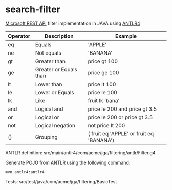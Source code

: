# search-filter

[Microsoft REST API](https://github.com/microsoft/api-guidelines/blob/vNext/azure/Guidelines.md) filter implementation in JAVA using [ANTLR4](https://github.com/antlr/antlr4/blob/master/doc/getting-started.md)



| Operator  | Description  | Example  |
|---|---|---|
| eq  | Equals  | 'APPLE' |
| ne  | Not equals  | 'BANANA'  |
| gt  | Greater than  | price gt 100  |
| ge  | Greater or Equals than  | price ge 100  |
| lt  | Lower than  | price lt 100  |
| le  | Lower or Equals  | price le 100  |
| lk  | Like  | fruit lk 'bana'  |
| and  | Logical and | price le 200 and price gt 3.5  |
| or  | Logical or | price le 200 or price gt 3.5  |
| not  | Logical negation | not price lt 200 |
| ()  | Grouping | ( fruit eq 'APPLE' or fruit eq 'BANANA')  |

ANTLR definition: src/main/antlr4/com/acme/jga/filtering/antlr/Filter.g4

Generate POJO from ANTLR using the following command:

```sh
mvn antlr4:antlr4
```

Tests: src/test/java/com/acme/jga/filtering/BasicTest